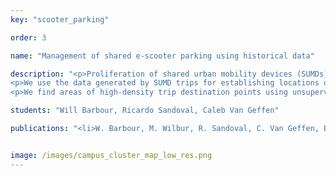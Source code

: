 ```yaml
---
key: "scooter_parking"

order: 3

name: "Management of shared e-scooter parking using historical data"

description: "<p>Proliferation of shared urban mobility devices (SUMDs), particularly dockless e-scooters, has created opportunities for users desiring efficient, short trips. Simultaneously, these devices have raised management challenges for cities and regulators in terms of safety, infrastructure, and parking. There is a need in some high-demand areas for dedicated parking locations for dockless e-scooters and other devices.</p>
<p>We use the data generated by SUMD trips for establishing locations of parking facilities and assessing their required capacity and anticipated utilization. The problem objective is: find locations for a given number of parking facilities that maximize the number of trips that could reasonably be ended and parked at these facilities. Posed another way, what is the minimum number and best locations of parking facilities needed to cover a desired portion of trips at these facilities?</p>
<p>We find areas of high-density trip destination points using unsupervised machine learning algorithms to serve as parking locations. The dwell time of each device is used to estimate the number of devices parked in a location over time and the necessary capacity of the parking facility. We test these methods on scooter data totalling approximately 100,000 trips at Vanderbilt University. DBSCAN is the most effective algorithm tested for determining high-performing parking locations. A selection of 19 parking locations, is enough to capture roughly 25% of all trips in the dataset. The vast majority of parking facilities found require a mean capacity of 6 scooters when sized for the 98th percentile observed demand.</p>"

students: "Will Barbour, Ricardo Sandoval, Caleb Van Geffen"

publications: "<li>W. Barbour, M. Wilbur, R. Sandoval, C. Van Geffen, B. Hall, A. Dubey, D. Work. \"Data driven methods for effective micromobility parking.\" In <em>Proceedings of the Transportation Research Board Annual Meeting</em>, 2020 (submitted). <strong>Download: </strong><a href='{{site.url}}/download/scooter_parking_TRB20_preprint.pdf'>preprint</a>.</li>"


image: /images/campus_cluster_map_low_res.png
---
```

